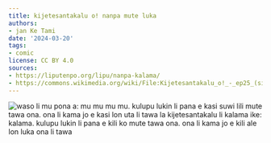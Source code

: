 ```yaml
---
title: kijetesantakalu o! nanpa mute luka
authors:
- jan Ke Tami
date: '2024-03-20'
tags:
- comic
license: CC BY 4.0
sources:
- https://liputenpo.org/lipu/nanpa-kalama/
- https://commons.wikimedia.org/wiki/File:Kijetesantakalu_o!_-_ep25_(sitelen_pona).png
---
```


![waso li mu pona a: mu mu mu mu. kulupu lukin li pana e kasi suwi lili mute tawa ona. ona li kama jo e kasi lon uta li tawa la kijetesantakalu li kalama ike: kalama. kulupu lukin li pana e kili ko mute tawa ona. ona li kama jo e kili ale lon luka ona li tawa](https://upload.wikimedia.org/wikipedia/commons/1/18/Kijetesantakalu_o%21_-_ep25_%28sitelen_pona%29.png)